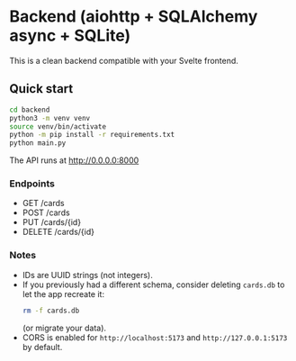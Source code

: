 # Backend (aiohttp + SQLAlchemy async + SQLite)

This is a clean backend compatible with your Svelte frontend.

## Quick start

```bash
cd backend
python3 -m venv venv
source venv/bin/activate
python -m pip install -r requirements.txt
python main.py
```

The API runs at http://0.0.0.0:8000

### Endpoints
- GET    /cards
- POST   /cards
- PUT    /cards/{id}
- DELETE /cards/{id}

### Notes
- IDs are UUID strings (not integers).
- If you previously had a different schema, consider deleting `cards.db` to let the app recreate it:
  ```bash
  rm -f cards.db
  ```
  (or migrate your data).
- CORS is enabled for `http://localhost:5173` and `http://127.0.0.1:5173` by default.